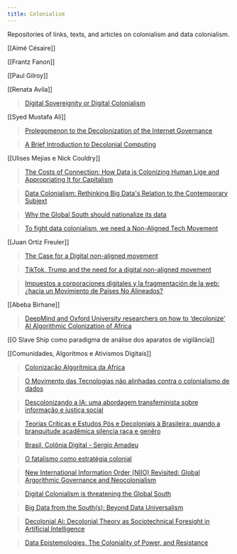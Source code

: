 ```yaml
---
title: Colonialism
---
```


Repositories of links, texts, and articles on colonialism and data colonialism.

[[Aimé Césaire]]

[[Frantz Fanon]]

[[Paul Gilroy]]

[[Renata Avila]]

> <a href="https://sur.conectas.org/en/digital-sovereignty-or-digital-colonialism/">Digital Sovereignity or Digital Colonialism</a>

[[Syed Mustafa Ali]]
> <a href="https://www.academia.edu/38164659/Prolegomenon_to_the_Decolonization_of_Internet_Governance">Prolegomenon to the Decolonization of the Internet Governance</a>

> <a href="https://www.academia.edu/23915438/A_Brief_Introduction_to_Decolonial_Computing">A Brief Introduction to Decolonial Computing</a>

[[Ulises Mejias e Nick Couldry]]
> <a href="https://www.sup.org/books/title/?id=28816">The Costs of Connection: How Data is Colonizing Human Lige and Appropriating It for Capitalism</a>
 
> <a href="https://journals.sagepub.com/doi/full/10.1177/1527476418796632">Data Colonialism: Rethinking Big Data's Relation to the Contemporary Subjext</a>
 
> <a href="https://www.aljazeera.com/indepth/opinion/global-south-nationalise-data-191211082728186.html">Why the Global South should nationalize its data</a>
 
> <a href="https://www.aljazeera.com/indepth/opinion/aligned-technologies-movement-200907090048112.html">To fight data colonialism, we need a Non-Aligned Tech Movement</a>

[[Juan Ortiz Freuler]]

> <a href="https://www.opendemocracy.net/en/oureconomy/case-digital-non-aligned-movement">The Case for a Digital non-aligned movement</a>
 
> <a href="https://www.opendemocracy.net/en/oureconomy/tiktok-trump-and-need-digital-non-aligned-movement/">TikTok, Trump and the need for a digital non-aligned movement</a>
 
> <a href="https://www.animalpolitico.com/blog-invitado/impuestos-a-corporaciones-digitales-y-la-fragmentacion-de-la-web-hacia-un-movimiento-de-paises-no-alineados">Impuestos a corporaciones digitales y la fragmentación de la web: ¿hacia un Movimiento de Países No Alineados?</a>

[[Abeba Birhane]]

> <a href="https://www.engadget.com/deepmind-oxford-decolonial-ai-paper-161535009.html">DeepMind and Oxford University researchers on how to ‘decolonize’ AI
Algorithmic Colonization of Africa</a>

[[O Slave Ship como paradigma de análise dos aparatos de vigilância]]

[[Comunidades, Algoritmos e Ativismos Digitais]]

> <a href="https://www.youtube.com/watch?v=NJ3cFjlAVBs">Colonização Algorítmica da Africa</a>

> <a href="https://jacobin.com.br/2020/12/o-movimento-das-tecnologias-nao-alinhadas-contra-o-colonialismo-de-dados/">O Movimento das Tecnologias não alinhadas contra o colonialismo de dados</a>

> <a href="https://pt.globalvoices.org/2020/06/01/descolonizando-a-ia-uma-abordagem-transfeminista-sobre-informacao-e-justica-social/">Descolonizando a IA: uma abordagem transfeminista sobre informação e justiça social</a>

> <a href="https://emporiododireito.com.br/leitura/teorias-criticas-e-estudos-pos-e-decoloniais-a-brasileira-quando-a-branquitude-academica-silencia-raca-e-genero">Teorias Críticas e Estudos Pós e Decoloniais à Brasileira: quando a branquitude acadêmica silencia raça e genêro</a>

> <a href="https://aterraeredonda.com.br/brasil-colonia-digital/">Brasil, Colônia Digital - Sergio Amadeu</a>

> <a href="https://revistas.unila.edu.br/epistemologiasdosul/article/view/1584">O fatalismo como estratégia colonial</a>


> <a href="http://twentyseven.fibreculturejournal.org/2016/03/08/fcj-198-new-international-information-order-niio-revisited-global-algorithmic-governance-and-neocolonialism/">New International Information Order (NIIO) Revisited: Global Argorithmic Governance and Neocolonialism</a>
 
> <a href="https://www.aljazeera.com/indepth/opinion/digital-colonialism-threatening-global-south-190129140828809.html">Digital Colonialism is threatening the Global South</a>
 
> <a href="https://journals.sagepub.com/doi/full/10.1177/1527476419837739">Big Data from the South(s): Beyond Data Universalism</a>

> <a href="https://arxiv.org/abs/2007.04068">Decolonial Ai: Decolonial Theory as Sociotechnical Foresight in Artificial Intelligence</a>

> <a href="https://journals.sagepub.com/doi/abs/10.1177/1527476419831640">Data Epistemologies, The Coloniality of Power, and Resistance</a>

